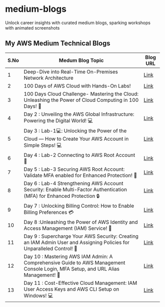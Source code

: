 # medium-blogs
Unlock career insights with curated medium blogs, sparking workshops with animated screenshots


## My AWS Medium Technical Blogs

| S.No | Medum Blog Topic                                                                                                      | Blog URL                                                                                                       |
|------|------------------------------------------------------------------------------------------------------------|-----------------------------------------------------------------------------------------------------------|
| 1    | Deep-Dive into Real-Time On-Premises Network Architecture                                                 | [Link](https://iamrajaram1.medium.com/introduction-to-aws-services-part-1-458cc39a718e)                |
| 2    | 100 Days of AWS Cloud with Hands-On Labs!                                                                 | [Link](https://iamrajaram1.medium.com/100-days-of-aws-cloud-with-hands-on-labs-46278cd5cb5d)          |
| 3    | 100 Days Cloud Challenge- Mastering the Cloud: Unleashing the Power of Cloud Computing in 100 Days! 🚀 | [Link](https://medium.com/cloudnloud/day1-of-100-days-cloud-challenge-mastering-the-cloud-unleashing-the-power-of-cloud-computing-d98755c55c85) |
| 4    | Day 2 : Unveiling the AWS Global Infrastructure: Powering the Digital World! 💻 | [Link](https://medium.com/cloudnloud/day2of-100-days-aws-cloud-challenge-unveiling-the-aws-global-infrastructure-powering-the-56975d650fc1) |
| 5    | Day 3 : Lab-1💻: Unlocking the Power of the Cloud — How to Create Your AWS Account in Simple Steps! 💻 | [Link](https://medium.com/cloudnloud/day-3-lab-1-unlocking-the-power-of-the-cloud-how-to-create-your-aws-account-in-simple-steps-9653ce5b332d) |
| 6    |  Day 4 : Lab-2 Connecting to AWS Root Account 💪 | [Link](https://medium.com/cloudnloud/day4of-100-days-aws-cloud-challenge-lab-2-connecting-to-aws-root-account-f95b55298ef6) |
| 7    | Day 5 : Lab-3 Securing AWS Root Account: Validate MFA enabled for Enhanced Protection! 💪 | [Link](https://medium.com/cloudnloud/day5of-100-days-aws-cloud-challenge-lab-3-securing-aws-root-account-validate-mfa-enabled-for-4b9a168b2d0d) |
| 8    | Day 6 : Lab-4 Strengthening AWS Account Security: Enable Multi-Factor Authentication (MFA) for Enhanced Protection 🔒 | [Link](https://medium.com/cloudnloud/day6of-100-days-aws-cloud-challenge-lab-4-strengthening-aws-account-security-enable-multi-factor-ab7d1dac07cd) |
| 9    | Day 7 : Unlocking Billing Control: How to Enable Billing Preferences 💳 | [Link](https://medium.com/cloudnloud/day7of-100-days-aws-cloud-challenge-unlocking-billing-control-how-to-enable-billing-898b9bfe433d) |
| 10   | Day 8 :Unleashing the Power of AWS Identity and Access Management (IAM) Service! 💪 | [Link](https://medium.com/cloudnloud/day8-unleashing-the-power-of-aws-identity-and-access-management-iam-service-day-203f464ebebb) |
| 11   | Day 9 :  Supercharge Your AWS Security: Creating an IAM Admin User and Assigning Policies for Unparalleled Control! 💪 | [Link](https://medium.com/cloudnloud/supercharge-your-aws-security-creating-an-iam-admin-user-and-assigning-policies-for-76f46b911c4d) |
| 12   | Day 10 : Mastering AWS IAM Admin: A Comprehensive Guide to AWS Management Console Login, MFA Setup, and URL Alias Management! 💼 | [Link](https://medium.com/cloudnloud/mastering-aws-iam-admin-a-comprehensive-guide-to-aws-management-console-login-mfa-setup-and-35474f0c31b9) |
| 13   | Day 11 : Cost-Effective Cloud Management: IAM User Access Keys and AWS CLI Setup on Windows! 💻 | [Link](https://medium.com/cloudnloud/cost-effective-cloud-management-iam-user-access-keys-and-aws-cli-setup-on-windows-7f325249f52d) |

